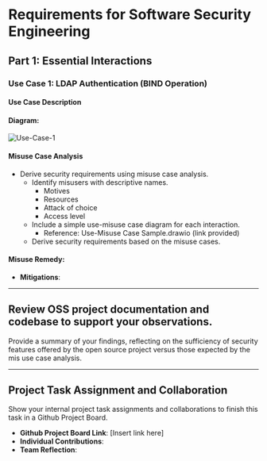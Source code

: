 # Requirements for Software Security Engineering

## Part 1: Essential Interactions

### Use Case 1: LDAP Authentication (BIND Operation)

#### Use Case Description

#### Diagram:
![Use-Case-1](https://placehold.co/400x200/EEE/31343C)

#### Misuse Case Analysis
* Derive security requirements using misuse case analysis.
    * Identify misusers with descriptive names.
        * Motives
        * Resources
        * Attack of choice
        * Access level
    * Include a simple use-misuse case diagram for each interaction.
        * Reference: Use-Misuse Case Sample.drawio (link provided)
    * Derive security requirements based on the misuse cases.

#### Misuse Remedy:
- **Mitigations**: 

---

## Review OSS project documentation and codebase to support your observations. 
Provide a summary of your findings, reflecting on the sufficiency of security features offered by the open source project versus those expected by the mis use case analysis.

---

## Project Task Assignment and Collaboration
Show your internal project task assignments and collaborations to finish this task in a Github Project Board. 
- **Github Project Board Link**: [Insert link here]
- **Individual Contributions**: 
- **Team Reflection**: 
